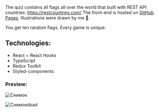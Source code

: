 The quiz contains all flags all over the world that built with REST API countries: https://restcountries.com/
The front-end is hosted on [GitHub Pages](https://wild-dino.github.io/country-flags-quiz/). Illustrations were drawn by me 🙂.

You get ten random flags. Every game is unique. 

## Technologies:
- React + React Hooks
- TypeScript
- Redux Toolkit
- Styled-components

### Preview:
![Снимок](https://user-images.githubusercontent.com/75693419/183411452-39db53cb-b66d-4e6e-a99c-263d59256257.JPG)

![Снимокdsad](https://user-images.githubusercontent.com/75693419/183861928-65013b73-6e2e-43ec-9310-09dc1c064c70.JPG)

